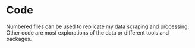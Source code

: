 # Code

Numbered files can be used to replicate my data scraping and processing. Other code are most explorations of the data or different tools and packages.
